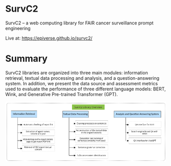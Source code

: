 # SurvC2
SurvC2 – a web computing library for FAIR cancer surveillance prompt engineering

Live at: https://epiverse.github.io/survc2/

# Summary
SurvC2 libraries are organized into three main modules: information retrieval, textual data processing and analysis, and a question-answering system. In addition, we present the data source and assessment metrics used to evaluate the performance of three different language models: BERT, Wink, and Generative Pre-trained Transformer (GPT).

<img src="pipeline.png" />
